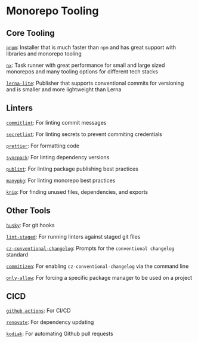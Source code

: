 # Monorepo Tooling

## Core Tooling

[`pnpm`](https://github.com/pnpm/pnpm): Installer that is much faster than `npm` and has great support with libraries and monorepo tooling

[`nx`](https://github.com/nrwl/nx): Task runner with great performance for small and large sized monorepos and many tooling options for different tech stacks

[`lerna-lite`](https://github.com/lerna-lite/lerna-lite): Publisher that supports conventional commits for versioning and is smaller and more lightweight than Lerna

## Linters

[`commitlint`](https://github.com/conventional-changelog/commitlint): For linting commit messages

[`secretlint`](https://github.com/secretlint/secretlint): For linting secrets to prevent commiting credentials

[`prettier`](https://github.com/prettier/prettier): For formatting code

[`syncpack`](https://github.com/JamieMason/syncpack): For linting dependency versions

[`publint`](https://github.com/bluwy/publint): For linting package publishing best practices

[`manypkg`](https://github.com/Thinkmill/manypkg): For linting monorepo best practices

[`knip`](https://github.com/webpro/knip): For finding unused files, dependencies, and exports

## Other Tools

[`husky`](https://github.com/typicode/husky): For git hooks

[`lint-staged`](https://github.com/lint-staged/lint-staged): For running linters against staged git files

[`cz-conventional-changelog`](https://github.com/commitizen/cz-conventional-changelog): Prompts for the `conventional changelog` standard

[`commitizen`](https://github.com/commitizen/cz-cli): For enabling `cz-conventional-changelog` via the command line

[`only-allow`](https://github.com/pnpm/only-allow): For forcing a specific package manager to be used on a project

## CICD

[`github actions`](https://docs.github.com/en/actions): For CI/CD

[`renovate`](https://github.com/renovatebot/renovate): For dependency updating

[`kodiak`](https://github.com/chdsbd/kodiak): For automating Github pull requests

